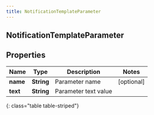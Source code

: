 ```yaml
---
title: NotificationTemplateParameter
---
```

## NotificationTemplateParameter


## Properties

| Name | Type | Description | Notes |
| ------------ | ------------- | ------------- | ------------- |
| **name** | <!----><!---->**String**<!----> | Parameter name |  [optional] |
| **text** | <!----><!---->**String**<!----> | Parameter text value |  |
{: class="table table-striped"}



